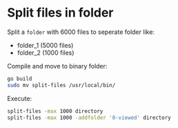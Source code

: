 # Split files in folder

Split a `folder` with 6000 files to seperate folder like:

* folder_1 (5000 files)
* folder_2 (1000 files)

Compile and move to binary folder:

```bash
go build
sudo mv split-files /usr/local/bin/
```

Execute:

```bash
split-files -max 1000 directory
split-files -max 1000 -addfolder '0-viewed' directory
```
